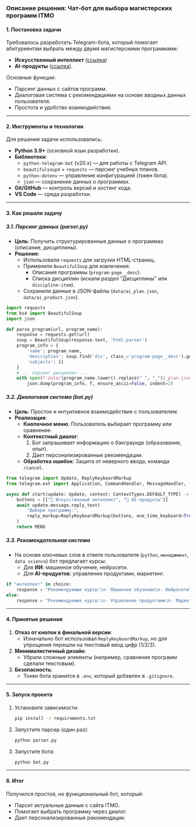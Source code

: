 ### **Описание решения: Чат-бот для выбора магистерских программ ITMO**

#### **1. Постановка задачи**
Требовалось разработать Telegram-бота, который помогает абитуриентам выбрать между двумя магистерскими программами:
- **Искусственный интеллект** ([ссылка](https://abit.itmo.ru/program/master/ai))
- **AI-продукты** ([ссылка](https://abit.itmo.ru/program/master/ai_product)).

Основные функции:
- Парсинг данных с сайтов программ.
- Диалоговая система с рекомендациями на основе вводных данных пользователя.
- Простота и удобство взаимодействия.

---

#### **2. Инструменты и технологии**
Для решения задачи использовались:
- **Python 3.9+** (основной язык разработки).
- **Библиотеки**:
  - `python-telegram-bot` (v20.x) — для работы с Telegram API.
  - `beautifulsoup4` + `requests` — парсинг учебных планов.
  - `python-dotenv` — управление конфигурацией (токен бота).
  - `json` — сохранение данных о программах.
- **Git/GitHub** — контроль версий и хостинг кода.
- **VS Code** — среда разработки.

---

#### **3. Как решали задачу**

##### **3.1. Парсинг данных (parser.py)**
- **Цель**: Получить структурированные данные о программах (описание, дисциплины).
- **Решение**:
  - Использовали `requests` для загрузки HTML-страниц.
  - Применили `BeautifulSoup` для извлечения:
    - Описания программы (`program-page__desc`).
    - Списка дисциплин (искали раздел "Дисциплины" или `discipline-item`).
  - Сохранили данные в JSON-файлы (`data/ai_plan.json`, `data/ai_product.json`).

```python
import requests
from bs4 import BeautifulSoup
import json

def parse_program(url, program_name):
    response = requests.get(url)
    soup = BeautifulSoup(response.text, 'html.parser')
    program_info = {
        'name': program_name,
        'description': soup.find('div', class_='program-page__desc').get_text() if soup.find('div', class_='program-page__desc') else '',
        'subjects': []
    }
    # ... парсинг дисциплин ...
    with open(f'data/{program_name.lower().replace(" ", "_")}_plan.json', 'w') as f:
        json.dump(program_info, f, ensure_ascii=False, indent=2)
```

##### **3.2. Диалоговая система (bot.py)**
- **Цель**: Простое и интуитивное взаимодействие с пользователем.
- **Реализация**:
  - **Кнопочное меню**: Пользователь выбирает программу или сравнение.
  - **Контекстный диалог**:
    1. Бот запрашивает информацию о бэкграунде (образование, опыт).
    2. Дает персонализированные рекомендации.
  - **Обработка ошибок**: Защита от неверного ввода, команда `/cancel`.

```python
from telegram import Update, ReplyKeyboardMarkup
from telegram.ext import Application, CommandHandler, MessageHandler, filters, ConversationHandler

async def start(update: Update, context: ContextTypes.DEFAULT_TYPE) -> int:
    buttons = [["🧠 Искусственный интеллект", "🚀 AI-продукты"]]
    await update.message.reply_text(
        "Выбери программу:",
        reply_markup=ReplyKeyboardMarkup(buttons, one_time_keyboard=True)
    )
    return MENU
```

##### **3.3. Рекомендательная система**
- На основе ключевых слов в ответе пользователя (`python`, `менеджмент`, `data science`) бот предлагает курсы:
  - Для **ИИ**: машинное обучение, нейросети.
  - Для **AI-продуктов**: управление продуктами, маркетинг.

```python
if "интеллект" in choice:
    response = "Рекомендуемые курсы:\n- Машинное обучение\n- Нейросети"
else:
    response = "Рекомендуемые курсы:\n- Управление продуктами\n- Маркетинг"
```

---

#### **4. Принятые решения**
1. **Отказ от кнопок в финальной версии**:
   - Изначально бот использовал `ReplyKeyboardMarkup`, но для упрощения перешли на текстовый ввод цифр (1/2/3).
2. **Минималистичный дизайн**:
   - Убрали сложные элементы (например, сравнение программ сделали текстовым).
3. **Безопасность**:
   - Токен бота хранится в `.env`, который добавлен в `.gitignore`.

---

#### **5. Запуск проекта**
1. Установите зависимости:
   ```bash
   pip install -r requirements.txt
   ```
2. Запустите парсер (один раз):
   ```bash
   python parser.py
   ```
3. Запустите бота:
   ```bash
   python bot.py
   ```

---

#### **6. Итог**
Получился простой, но функциональный бот, который:
- Парсит актуальные данные с сайта ITMO.
- Помогает выбрать программу через диалог.
- Дает персонализированные рекомендации.
